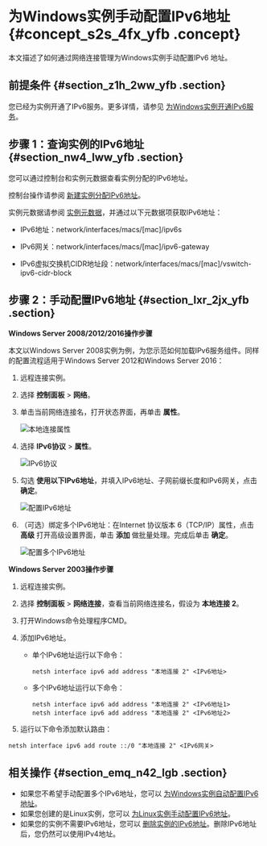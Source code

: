 # 为Windows实例手动配置IPv6地址 {#concept_s2s_4fx_yfb .concept}

本文描述了如何通过网络连接管理为Windows实例手动配置IPv6 地址。

## 前提条件 {#section_z1h_2ww_yfb .section}

您已经为实例开通了IPv6服务。更多详情，请参见 [为Windows实例开通IPv6服务](cn.zh-CN/用户指南/配置IPv6地址/为Windows实例开通IPv6服务.md#)。

## 步骤 1：查询实例的IPv6地址 {#section_nw4_lww_yfb .section}

您可以通过控制台和实例元数据查看实例分配的IPv6地址。

控制台操作请参阅 [新建实例分配IPv6地址](cn.zh-CN/用户指南/配置IPv6地址/新建实例分配IPv6地址.md#)。

实例元数据请参阅 [实例元数据](cn.zh-CN/用户指南/实例/实例自定义数据和元数据/实例元数据.md#)，并通过以下元数据项获取IPv6地址：

-   IPv6地址：network/interfaces/macs/\[mac\]/ipv6s

-   IPv6网关：network/interfaces/macs/\[mac\]/ipv6-gateway

-   IPv6虚拟交换机CIDR地址段：network/interfaces/macs/\[mac\]/vswitch-ipv6-cidr-block


## 步骤 2：手动配置IPv6地址 {#section_lxr_2jx_yfb .section}

**Windows Server 2008/2012/2016操作步骤**

本文以Windows Server 2008实例为例，为您示范如何加载IPv6服务组件。同样的配置流程适用于Windows Server 2012和Windows Server 2016：

1.  远程连接实例。

2.  选择 **控制面板** \> **网络**。

3.  单击当前网络连接名，打开状态界面，再单击 **属性**。

    ![本地连接属性](http://static-aliyun-doc.oss-cn-hangzhou.aliyuncs.com/assets/img/65976/154769548933462_zh-CN.png)

4.  选择 **IPv6协议** \> **属性**。

    ![IPv6协议](http://static-aliyun-doc.oss-cn-hangzhou.aliyuncs.com/assets/img/66243/154769548933501_zh-CN.png)

5.  勾选 **使用以下IPv6地址**，并填入IPv6地址、子网前缀长度和IPv6网关，点击 **确定**。

    ![配置IPv6地址](http://static-aliyun-doc.oss-cn-hangzhou.aliyuncs.com/assets/img/66243/154769548933502_zh-CN.png)

6.  （可选）绑定多个IPv6地址：在Internet 协议版本 6（TCP/IP）属性，点击 **高级** 打开高级设置界面，单击 **添加** 做批量处理。完成后单击 **确定**。

    ![配置多个IPv6地址](http://static-aliyun-doc.oss-cn-hangzhou.aliyuncs.com/assets/img/66243/154769548933503_zh-CN.png)


**Windows Server 2003操作步骤**

1.  远程连接实例。

2.  选择 **控制面板** \> **网络连接**，查看当前网络连接名，假设为 **本地连接 2**。

3.  打开Windows命令处理程序CMD。

4.  添加IPv6地址。

    -   单个IPv6地址运行以下命令：

        ```
        netsh interface ipv6 add address "本地连接 2" <IPv6地址>
        ```

    -   多个IPv6地址运行以下命令：

        ```
        netsh interface ipv6 add address "本地连接 2" <IPv6地址1>
        netsh interface ipv6 add address "本地连接 2" <IPv6地址2>
        ```

5.  运行以下命令添加默认路由：

```
netsh interface ipv6 add route ::/0 "本地连接 2" <IPv6网关>
```


## 相关操作 {#section_emq_n42_lgb .section}

-   如果您不希望手动配置多个IPv6地址，您可以 [为Windows实例自动配置IPv6地址](cn.zh-CN/用户指南/配置IPv6地址/为Windows和Linux实例自动配置IPv6地址.md#)。
-   如果您创建的是Linux实例，您可以 [为Linux实例手动配置IPv6地址](cn.zh-CN/用户指南/配置IPv6地址/为Linux实例手动配置IPv6地址.md#)。
-   如果您的实例不需要IPv6地址，您可以 [删除实例的IPv6地址](cn.zh-CN/用户指南/配置IPv6地址/删除实例的IPv6地址.md#)。删除IPv6地址后，您仍然可以使用IPv4地址。


